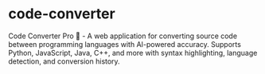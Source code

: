 # code-converter
Code Converter Pro 🔄 - A web application for converting source code between programming languages with AI-powered accuracy. Supports Python, JavaScript, Java, C++, and more with syntax highlighting, language detection, and conversion history.
